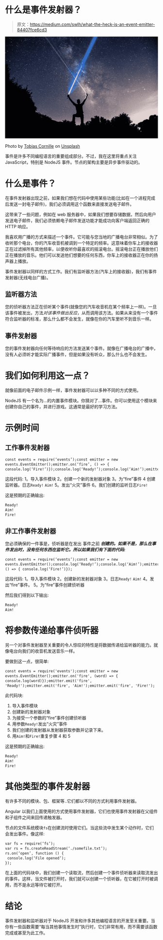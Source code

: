 # 什么是事件发射器？

> 原文：<https://medium.com/swlh/what-the-heck-is-an-event-emitter-84407fce6cd3>

![](img/e5acbd15e7a2fc2b37808769005a501f.png)

Photo by [Tobias Cornille](https://unsplash.com/@tobiasc?utm_source=unsplash&utm_medium=referral&utm_content=creditCopyText) on [Unsplash](https://unsplash.com/search/photos/signal?utm_source=unsplash&utm_medium=referral&utm_content=creditCopyText)

事件是许多不同编程语言的重要组成部分。不过，我在这里将重点关注 JavaScript，特别是 NodeJS 事件。节点的架构主要是异步事件驱动的。

# 什么是事件？

在事件发射器出现之前，如果我们想在代码中使用某些功能(比如在一个进程完成后发送一封电子邮件)，我们必须调用这个函数来直接发送电子邮件。

这带来了一些问题，例如在 web 服务器中，如果我们想要存储数据，然后向用户发送电子邮件，我们必须依赖电子邮件发送功能才能成功向客户端返回正确的 HTTP 响应。

我喜欢用广播的方式来描述一个事件。它可能与您当地的广播电台非常相似。为了收听那个电台，你的汽车收音机被调到一个特定的频率。这意味着你车上的接收器正在过滤掉所有其他频率，以便收听你最喜欢的摇滚电台。摇滚电台正在播放他们正在播放的音乐。他们可以发送他们想要的任何东西，你车上的接收器正在你的扬声器上播放。

事件发射器以同样的方式工作。我们有监听器方法(汽车上的接收器)，我们有事件发射器(无线电台广播)。

## 监听器方法

您的侦听器方法正在侦听某个事件(就像您的汽车收音机在某个频率上一样)。一旦该事件被发出，方法*对该事件做出反应*，从而调用该方法。如果从来没有一个事件符合监听器的标准，那么什么都不会发生，就像在你的汽车里听不到音乐一样。

## 事件发射器

您的事件发射器向任何等待响应的方法发送某个事件。就像在广播电台的广播中，没有人必须听才能实际广播事件，但是如果没有听众，那么什么也不会发生。

# 我们如何利用这一点？

就像前面的电子邮件示例一样，事件发射器可以以多种不同的方式使用。

NodeJS 有一个名为…的内置事件模块。你猜对了…事件。你可以使用这个模块来创建你自己的事件，并进行游戏。这通常是最好的学习方法。

# 示例时间

## 工作事件发射器

```
const events = require(‘events’);const emitter = new events.EventEmitter();emitter.on(‘fire’, () => { console.log(‘Fire!’)});console.log(‘Ready!’);console.log(‘Aim!’);emitter.emit(‘fire’);
```

这段代码:
1。导入事件模块
2。创建一个新的发射器对象
3。为“fire”事件
4 创建监听器。日志`Ready!` `Aim!`
5。发出“火灾”事件
6。我们创建的监听日志`Fire!`

这是预期的正确输出:

```
Ready!
Aim!
Fire!
```

## 非工作事件发射器

您必须确保的一件事是，侦听器是在发出 事件之前 ***创建的。如果不是，那么在事件发出时，没有任何东西在监听它。所以如果我们有下面的代码:***

```
const events = require(‘events’);const emitter = new events.EventEmitter();console.log(‘Ready!’);console.log(‘Aim!’);emitter.emit(‘fire’);emitter.on(‘fire’, () => { console.log(‘Fire!’)});
```

这段代码:
1。导入事件模块
2。创建新的发射器对象
3。日志`Ready!` `Aim!`
4。发出“fire”事件。
5。为“fire”事件创建侦听器

然后我们得到以下输出:

```
Ready!
Aim!
```

# 将参数传递给事件侦听器

另一个对事件发射器至关重要的令人惊叹的特性是将数据传递给监听器的能力。就像电台向我们的收音机发送音乐一样。

要做到这一点，很简单:

```
const events = require('events');const emitter = new events.EventEmitter();emitter.on('fire', (word) => { console.log(word)});emitter.emit('fire', 'Ready!');emitter.emit('fire', 'Aim!');emitter.emit('fire', 'Fire!');
```

此代码块:

1.  导入事件模块
2.  创建新的发射器对象
3.  为接受一个参数的“fire”事件创建侦听器
4.  用参数`Ready!`发出“火灾”事件
5.  我们创建的发射器从发射器获取参数并记录下来。
6.  用`Aim!`和`Fire!`重复步骤 4 和 5

这是预期的正确输出:

```
Ready!
Aim!
Fire!
```

# 其他类型的事件发射器

有许多不同的模块、包、框架等..它们都以不同的方式利用事件发射器。

Angular 以我们上面使用的方式使用事件发射器，它们也使用事件发射器在父组件和子组件之间来回传递触发器。

节点的文件系统模块`fs`在创建流时使用它们。当这些流中发生某个动作时，它们会发出事件。像这样:

```
var fs = require(‘fs’);
var rs = fs.createReadStream(‘./somefile.txt’);
rs.on(‘open’, function () {
 console.log(‘File opened’);
});
```

在上面的代码块中，我们创建一个读取流，然后创建一个事件侦听器来读取流发出的事件。这样，当文件被打开时，我们就可以创建一个侦听器，在它被打开时被调用，而不是永远等待它被打开。

# 结论

事件发射器和监听器对于 NodeJS 开发和许多其他编程语言的开发至关重要。当你有一些函数需要“每当其他事情发生时”执行时，它们非常有用，而不需要该函数完成或甚至为此工作。